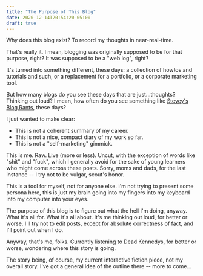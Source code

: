 ```yaml
---
title: "The Purpose of This Blog"
date: 2020-12-14T20:54:20-05:00
draft: true
---
```


Why does this blog exist? To record my thoughts in near-real-time.

That's really it. I mean, blogging was originally supposed to be for that purpose, right? It was supposed to be a "web log", right?

It's turned into something different, these days: a collection of howtos and tutorials and such, or a replacement for a portfolio, or a corporate marketing tool.

But how many blogs do you see these days that are just...thoughts? Thinking out loud? I mean, how often do you see something like [Stevey's Blog Rants](https://steve-yegge.blogspot.com/), these days?

I just wanted to make clear:

- This is not a coherent summary of my career.
- This is not a nice, compact diary of my work so far.
- This is not a "self-marketing" gimmick.

This is me. Raw. Live (more or less). Uncut, with the exception of words like "shit" and "fuck", which I generally avoid for the sake of young learners who might come across these posts. Sorry, moms and dads, for the last instance -- I try not to be vulgar, scout's honor.

This is a tool for myself, not for anyone else. I'm not trying to present some persona here, this is just my brain going into my fingers into my keyboard into my computer into your eyes.

The purpose of this blog is to figure out what the hell I'm doing, anyway. What it's all for. What it's all about. It's me thinking out loud, for better or worse. I'll try not to edit posts, except for absolute correctness of fact, and I'll point out when I do.

Anyway, that's me, folks. Currently listening to Dead Kennedys, for better or worse, wondering where this story is going.

The story being, of course, my current interactive fiction piece, not my overall story. I've got a general idea of the outline there -- more to come...
